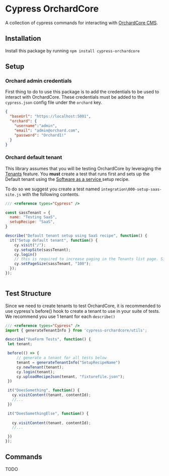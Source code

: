 # Cypress OrchardCore

A collection of cypress commands for interacting with [OrchardCore CMS](https://github.com/OrchardCMS/OrchardCore).

## Installation

Install this package by running `npm install cypress-orchardcore`

## Setup

### Orchard admin credentials

First thing to do to use this package is to add the credentials to be used to interact with OrchardCore. These credentials must be added to the `cypress.json`  config file under the `orchard` key.

```json
{
  "baseUrl": "https://localhost:5001",
  "orchard": {
    "username":"admin",
    "email": "admin@orchard.com",
    "password": "Orchard1!"
  }
}
```

### Orchard default tenant 

This library assumes that you will be testing OrchardCore by leveraging the [Tenants](https://docs.orchardcore.net/en/dev/docs/glossary/#tenant) feature. You **must** create a test that runs first and sets up the Default tenant using the [Software as a service ](https://docs.orchardcore.net/en/dev/docs/getting-started/starter-recipes/#saas-recipe-with-thetheme) setup recipe.

To do so we suggest you create a test named `integration\000-setup-saas-site.js` with the following contents.

``` javascript
/// <reference types="Cypress" />

const sassTenant = {
  name: "Testing SaaS",
  setupRecipe: "SaaS",
}

describe("Default tenant setup using SaaS recipe", function() {
  it("Setup default tenant", function() {
    cy.visit("/");
    cy.setupSite(sassTenant);
    cy.login()
    // this is required to increase paging in the Tenants list page. Since we will be creating a lot of tenants during out testing.
    cy.setPageSize(sassTenant, "100");
  });
});
 
 ```

 ## Test Structure

 Since we need to create tenants to test OrchardCore, it is recommended to use cypress's before() hook to create a tenant to use in your suite of tests. 
 We recommend you use 1 tenant for each `describe()`

 ```javascript
/// <reference types="Cypress" />
import { generateTenantInfo } from 'cypress-orchardcore/utils';

describe("VueForm Tests", function() {    
  let tenant;

  before(() => {
      // generate a tenant for all tests below
      tenant = generateTenantInfo("SetupRecipeName")
      cy.newTenant(tenant);
      cy.login(tenant);
      cy.uploadRecipeJson(tenant, "fixturefile.json");
  })

  it("DoesSomething", function() {
    cy.visitContent(tenant, contentId);
    //...
  })

  it("DoesSomethingElse", function() {
    
    cy.visitContent(tenant, contentId);
    //...

  })
});

 ```


## Commands

TODO
